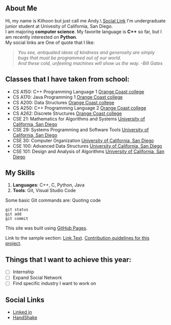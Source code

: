 ## About Me
Hi, my name is Kilhoon but just call me Andy.\ [Social Link](#social-links)
I'm undergraduate junior student at Univesity of California, San Diego.\
I am majoring **computer science**.
My favorite language is **C++** so far, but I am recently interested on **Python**.\
My social links are 
One of quote that I like:
> _You see, antiquated ideas of kindness and generosity are simply bugs that must be programmed out of our world._\
> _And these cold, unfeeling machines will show us the way. -Bill Gates_

## Classes that I have taken from school:
- CS A150: C++ Programming Language 1 [Orange Coast college](https://orangecoastcollege.edu/academics/business-computing/computer-science/courses.html)
- CS A170: Java Programming 1 [Orange Coast college](https://orangecoastcollege.edu/academics/business-computing/computer-science/courses.html)
- CS A200: Data Structures [Orange Coast college](https://orangecoastcollege.edu/academics/business-computing/computer-science/courses.html)
- CS A250: C++ Programming Language 2 [Orange Coast college](https://orangecoastcollege.edu/academics/business-computing/computer-science/courses.html)
- CS A262: Discrete Structures [Orange Coast college](https://orangecoastcollege.edu/academics/business-computing/computer-science/courses.html)
- CSE 21: Mathematics for Algorithms and Systems [University of California, San Diego](https://catalog.ucsd.edu/courses/CSE.html)
- CSE 29: Systems Programming and Software Tools [University of California, San Diego](https://catalog.ucsd.edu/courses/CSE.html)
- CSE 30: Computer Organization [University of California, San Diego](https://catalog.ucsd.edu/courses/CSE.html)
- CSE 100: Advanced Data Structures [University of California, San Diego](https://catalog.ucsd.edu/courses/CSE.html)
- CSE 101: Design and Analysis of Algorithms [University of California, San Diego](https://catalog.ucsd.edu/courses/CSE.html)

## My Skills
1. **Languages**: C++, C, Python, Java
2. **Tools**: Git, Visual Studio Code

Some basic Git commands are: Quoting code
```
git status
git add
git commit
```
This site was built using [GitHub Pages](https://pages.github.com/).

Link to the sample section: [Link Text](#kim-kilhoon-headings).
[Contribution guidelines for this project](image/Kilhoon.jpg).

## Things that I want to achieve this year:
- [ ] Internship
- [ ] Expand Social Network
- [ ] Find specific industry I want to work on
## Social Links
- [Linked in](https://www.linkedin.com/in/kilhoon-kim-24886a244/)
- [HandShake](https://ucsd.joinhandshake.com/profiles/6yrtq5)

